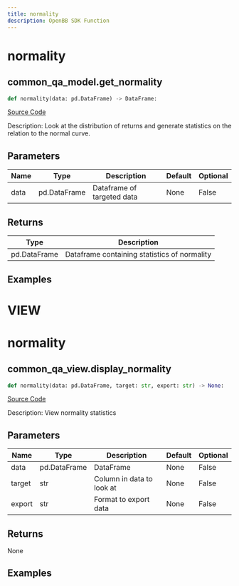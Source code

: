 ```yaml
---
title: normality
description: OpenBB SDK Function
---
```

# normality

## common_qa_model.get_normality

```python
def normality(data: pd.DataFrame) -> DataFrame:
```
[Source Code](https://github.com/OpenBB-finance/OpenBBTerminal/tree/main/openbb_terminal/common/quantitative_analysis/qa_model.py#L82)

Description: Look at the distribution of returns and generate statistics on the relation to the normal curve.

## Parameters

| Name | Type | Description | Default | Optional |
| ---- | ---- | ----------- | ------- | -------- |
| data | pd.DataFrame | Dataframe of targeted data | None | False |

## Returns

| Type | Description |
| ---- | ----------- |
| pd.DataFrame | Dataframe containing statistics of normality |

## Examples




# VIEW

# normality

## common_qa_view.display_normality

```python
def normality(data: pd.DataFrame, target: str, export: str) -> None:
```
[Source Code](https://github.com/OpenBB-finance/OpenBBTerminal/tree/main/openbb_terminal/common/quantitative_analysis/qa_view.py#L768)

Description: View normality statistics

## Parameters

| Name | Type | Description | Default | Optional |
| ---- | ---- | ----------- | ------- | -------- |
| data | pd.DataFrame | DataFrame | None | False |
| target | str | Column in data to look at | None | False |
| export | str | Format to export data | None | False |

## Returns

None

## Examples

